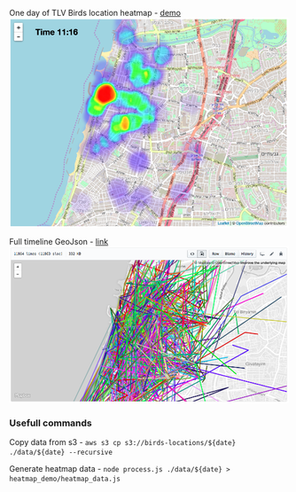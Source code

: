 
One day of TLV Birds location heatmap - [demo](https://idoco.github.io/birding/heatmap_demo/)
[![heatmap demo](examples/heatmap_example.png)](https://idoco.github.io/birding/heatmap_demo/)

Full timeline GeoJson - [link](examples/timeline_example.geojson)
[![timeline geojson](examples/timeline_example.png)](examples/timeline_example.geojson)

### Usefull commands

Copy data from s3 - `aws s3 cp s3://birds-locations/${date} ./data/${date} --recursive`

Generate heatmap data - `node process.js ./data/${date} > heatmap_demo/heatmap_data.js`
